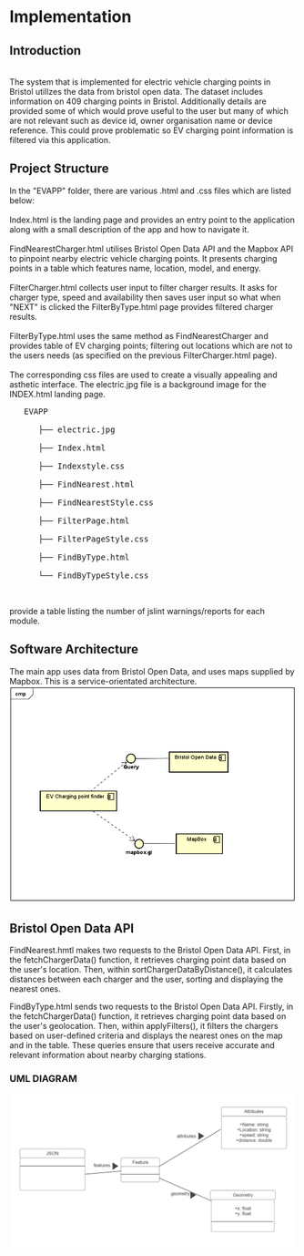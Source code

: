 # Implementation

## Introduction
<br>
The system that is implemented for electric vehicle charging points in Bristol utillzes the data from bristol open data. The dataset includes information on 409 charging points in Bristol. Additionally details are provided some of which would prove useful to the user but many of which are not relevant such as device id, owner organisation name or device reference. This could prove problematic so EV charging point information is filtered via this application.
<br>

## Project Structure
In the "EVAPP" folder, there are various .html and .css files which are listed below:<br>
<br>
Index.html is the landing page and provides an entry point to the application along with a small description of the app and how to navigate it.<br>
<br>
FindNearestCharger.html utilises Bristol Open Data API and the Mapbox API to pinpoint nearby electric vehicle charging points. It presents charging points in a table which features name, location, model, and energy.<br>
<br>
FilterCharger.html collects user input to filter charger results. It asks for charger type, speed and availability then saves user input so what when "NEXT" is clicked the FilterByType.html page provides filtered charger results.<br>
<br>
FilterByType.html uses the same method as FindNearestCharger and provides table of EV charging points; filtering out locations which are not to the users needs (as specified on the previous FilterCharger.html page).<br>
<br>
The corresponding css files are used to create a visually appealing and asthetic interface. The electric.jpg file is a background image for the INDEX.html landing page.<br>
<pre>
   EVAPP<br>
      ├── electric.jpg<br>
      ├── Index.html<br>
      ├── Indexstyle.css<br>
      ├── FindNearest.html<br>
      ├── FindNearestStyle.css<br>
      ├── FilterPage.html<br>
      ├── FilterPageStyle.css<br>
      ├── FindByType.html<br>
      └── FindByTypeStyle.css<br>
      
</pre>

provide a table listing the number of jslint warnings/reports for each module.



## Software Architecture
The main app uses data from Bristol Open Data, and uses maps supplied by Mapbox. This is a service-orientated architecture.
![Insert your component Diagram here](images/EV2.png)

## Bristol Open Data API
FindNearest.hmtl makes two requests to the Bristol Open Data API. First, in the fetchChargerData() function, it retrieves charging point data based on the user's location. Then, within sortChargerDataByDistance(), it calculates distances between each charger and the user, sorting and displaying the nearest ones.

FindByType.html sends two requests to the Bristol Open Data API. Firstly, in the fetchChargerData() function, it retrieves charging point data based on the user's geolocation. Then, within applyFilters(), it filters the chargers based on user-defined criteria and displays the nearest ones on the map and in the table. These queries ensure that users receive accurate and relevant information about nearby charging stations.<br>

### UML DIAGRAM
![UML Class diagrams representing JSON query results](images/UML.png)

